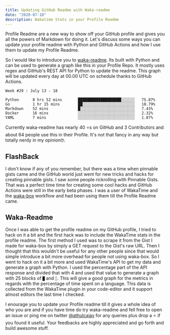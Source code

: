 ```yaml
---
title: Updating GitHub Readme with Waka-readme
date: "2020-07-18"
description: Wakatime Stats in your Profile Readme
---
```


Profile Readme are a new way to show off your GitHub profile and gives you all the powers of Markdown for doing it. Let's discuss some ways you can update your profile readme with Python and GitHub Actions and how I use them to update my Profile Readme.

So I would like to introduce you to [waka-readme](https://github.com/athul/waka-readme). Its built with Python and can be used to generate a graph like this in your Profile Repo. It mostly uses regex and GitHub's REST API for Python to update the readme. This graph will be updated every day at 00.00 UTC on schedule thanks to GitHub Actions.

```text
Week #29 : July 13 - 18

Python      8 hrs 52 mins       ███████████████████░░░░░░   75.87% 
Go          1 hr 15 mins        ██░░░░░░░░░░░░░░░░░░░░░░░   10.79% 
Markdown    52 mins             █░░░░░░░░░░░░░░░░░░░░░░░░   7.43% 
Docker      16 mins             ░░░░░░░░░░░░░░░░░░░░░░░░░   2.32% 
YAML        7 mins              ░░░░░░░░░░░░░░░░░░░░░░░░░   1.07%
```

Currently waka-readme has nearly 40 ⭐️s on GitHub and 3 Contributors and about 64 people use this in their Profile. It's not that fancy in any way but totally nerdy in my opinion🤓.

## FlashBack

I don't know if any of you remember, but there was a time when pinnable gists came and the GitHub world just went for new tricks and hacks for creating pinnable gists. I saw some people rickrolling with Pinnable Gists. That was a perfect time time for creating some cool hacks and GitHub Actions were still in the early beta phases. I was a user of WakaTime and the [waka-box](https://github.com/matchai/waka-box) workflow and had been using them till the Profile Readme came.

## Waka-Readme

Once I was able to get the profile readme on my GitHub profile, I tried to hack on it a bit and the first hack was to include the WakaTime stats in the profile readme. The first method I used was to scrape it from the Gist I made for waka-box by simply a GET request to the Gist's raw URL. Then I thought that this wouldn't be useful for any other people since that would simple introduce a bit more overhead for people not using waka-box. So I went to hack on it a bit more and used WakaTime's API to get my data and generate a graph with Python. I used the percentage part of the API response and divided that with 4 and used that value to generate a graph with 25 blocks of `█` and `░`. This will give a good graph for the metrics in regards with the percentage of time spent on a language. This data is collected from the WakaTime plugin in your code-editor and it support almost editors the last time I checked.

I enourage you to update your Profile readme till it gives a whole idea of who you are and if you have time do try waka-readme and fell free to open an issue or ping me on twitter [@athulcajay](https://twitter.com/athulcajay) for any queries plus drop a ⭐️ if you found it useful. Your feedbacks are highly appreciated and go forth and build awesome stuff.

